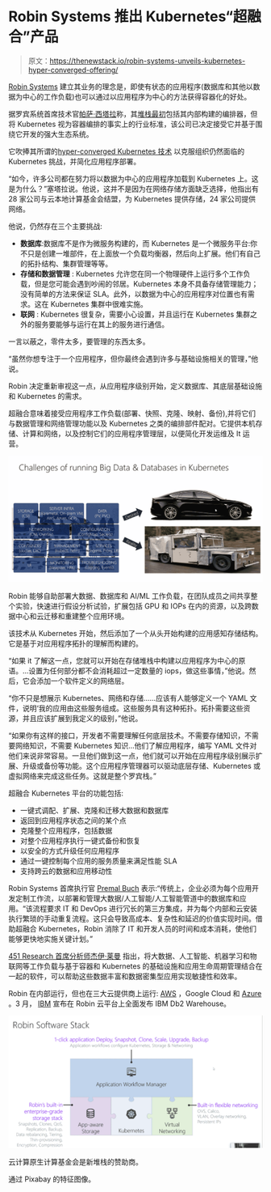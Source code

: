 # Robin Systems 推出 Kubernetes“超融合”产品

> 原文：<https://thenewstack.io/robin-systems-unveils-kubernetes-hyper-converged-offering/>

[Robin Systems](https://robinsystems.com/) 建立其业务的理念是，即使有状态的应用程序(数据库和其他以数据为中心的工作负载)也可以通过以应用程序为中心的方法获得容器化的好处。

据罗宾系统首席技术官[帕萨·西塔拉](https://www.linkedin.com/in/parthaseetala/)称，其[堆栈最初](https://thenewstack.io/robin-systems-everythings-container/)包括其内部构建的编排器，但将 Kubernetes 视为容器编排的事实上的行业标准，该公司已决定接受它并基于围绕它开发的强大生态系统。

它吹捧其所谓的[hyper-](https://robinsystems.com/product/architecture/)[c](https://robinsystems.com/product/architecture/)[onverged Kubernetes 技术](https://robinsystems.com/product/architecture/) 以克服组织仍然面临的 Kubernetes 挑战，并简化应用程序部署。

“如今，许多公司都在努力将以数据为中心的应用程序加载到 Kubernetes 上。这是为什么？”塞塔拉说。他说，这并不是因为在网络存储方面缺乏选择，他指出有 28 家公司与云本地计算基金会结盟，为 Kubernetes 提供存储，24 家公司提供网络。

他说，仍然存在三个主要挑战:

*   **数据库**:数据库不是作为微服务构建的，而 Kubernetes 是一个微服务平台:你不只是创建一堆部件，在上面放一个负载均衡器，然后向上扩展。他们有自己的拓扑结构、集群管理等等。
*   **存储和数据管理** : Kubernetes 允许您在同一个物理硬件上运行多个工作负载，但是您可能会遇到吵闹的邻居。Kubernetes 本身不具备存储管理能力；没有简单的方法来保证 SLA。此外，以数据为中心的应用程序对位置也有需求。这在 Kubernetes 集群中很难实施。
*   **联网** : Kubernetes 很复杂，需要小心设置，并且运行在 Kubernetes 集群之外的服务要能够与运行在其上的服务进行通信。

一言以蔽之，零件太多，要管理的东西太多。

“虽然你想专注于一个应用程序，但你最终会遇到许多与基础设施相关的管理，”他说。

Robin 决定重新审视这一点，从应用程序级别开始，定义数据库、其底层基础设施和 Kubernetes 的需求。

超融合意味着接受应用程序工作负载(部署、快照、克隆、映射、备份),并将它们与数据管理和网络管理功能以及 Kubernetes 之类的编排部件配对。它提供本机存储、计算和网络，以及控制它们的应用程序管理层，以便简化开发运维及 It 运营。

[![](img/658e65abdf45cfcd332f73bde8c4c08c.png)](https://cdn.thenewstack.io/media/2018/08/5a6cb85b-screen-shot-2018-08-15-at-6.41.19-pm.png)

Robin 能够自助部署大数据、数据库和 AI/ML 工作负载，在团队成员之间共享整个实验，快速进行假设分析试验，扩展包括 GPU 和 IOPs 在内的资源，以及跨数据中心和云迁移和重建整个应用环境。

该技术从 Kubernetes 开始，然后添加了一个从头开始构建的应用感知存储结构。它是基于对应用程序拓扑的理解而构建的。

“如果 it 了解这一点，您就可以开始在存储堆栈中构建以应用程序为中心的原语。…设置为任何部分都不会消耗超过一定数量的 iops，做这些事情，”他说。然后，它会添加一个软件定义的网络层。

“你不只是想展示 Kubernetes、网络和存储……应该有人能够定义一个 YAML 文件，说明‘我的应用由这些服务组成。这些服务具有这种拓扑。拓扑需要这些资源，并且应该扩展到我定义的级别，”他说。

“如果你有这样的接口，开发者不需要理解任何底层技术。不需要存储知识，不需要网络知识，不需要 Kubernetes 知识…他们了解应用程序，编写 YAML 文件对他们来说非常容易。一旦他们做到这一点，他们就可以开始在应用程序级别展示扩展、升级或备份等功能。这个应用程序管理器可以驱动底层存储、Kubernetes 或虚拟网络来完成这些任务。这就是整个罗宾栈。”

超融合 Kubernetes 平台的功能包括:

*   一键式调配、扩展、克隆和迁移大数据和数据库
*   返回到应用程序状态之间的某个点
*   克隆整个应用程序，包括数据
*   对整个应用程序执行一键式备份和恢复
*   以安全的方式升级任何应用程序
*   通过一键控制每个应用的服务质量来满足性能 SLA
*   支持跨云的数据和应用移动性

Robin Systems 首席执行官 [Premal Buch](https://www.linkedin.com/in/premal-buch/) 表示:“传统上，企业必须为每个应用开发定制工作流，以部署和管理大数据/人工智能/人工智能管道中的数据库和应用。“该流程要求 IT 和 DevOps 进行冗长的第三方集成，并为每个内部和云安装执行繁琐的手动重复流程。这只会导致高成本、复杂性和延迟的价值实现时间。借助超融合 Kubernetes，Robin 消除了 IT 和开发人员的时间和成本消耗，使他们能够更快地实施关键计划。”

[451 Research 首席分析师杰伊·莱曼](https://www.linkedin.com/in/jaylyman/) 指出，将大数据、人工智能、机器学习和物联网等工作负载与基于容器和 Kubernetes 的基础设施和应用生命周期管理结合在一起的软件，可以帮助这些数据丰富和数据密集型应用实现敏捷性和效率。

Robin 在内部运行，但也在三大云提供商上运行: [AWS](https://globenewswire.com/news-release/2018/03/14/1422411/0/en/Robin-Systems-Announces-Free-Trial-Edition-of-Robin-Cloud-Platform-on-AWS.html) ，Google Cloud 和 [Azure](https://globenewswire.com/news-release/2018/07/17/1538368/0/en/Robin-Systems-Paves-the-Way-for-Migration-of-Data-Heavy-Enterprise-Applications-to-Azure-Cloud-using-Azure-Data-Box.html) 。3 月， [IBM](https://globenewswire.com/news-release/2018/03/20/1442878/0/en/IBM-and-Robin-Systems-Announce-a-Joint-Solution-for-the-Containerized-IBM-Db2-Warehouse-on-Robin-Cloud-Platform.html) 宣布在 Robin 云平台上全面发布 IBM Db2 Warehouse。

[![](img/3a7064d83c88b92081e15925a4ed0bb9.png)](https://cdn.thenewstack.io/media/2018/08/0e0f2853-screen-shot-2018-08-15-at-6.47.17-pm.png)

云计算原生计算基金会是新堆栈的赞助商。

通过 Pixabay 的特征图像。

<svg xmlns:xlink="http://www.w3.org/1999/xlink" viewBox="0 0 68 31" version="1.1"><title>Group</title> <desc>Created with Sketch.</desc></svg>
